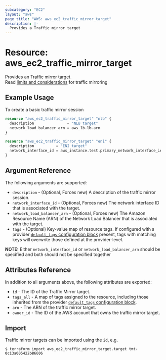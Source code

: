 ```yaml
---
subcategory: "EC2"
layout: "aws"
page_title: "AWS: aws_ec2_traffic_mirror_target"
description: |-
  Provides a Traffic mirror target
---
```


# Resource: aws_ec2_traffic_mirror_target

Provides an Traffic mirror target.  
Read [limits and considerations](https://docs.aws.amazon.com/vpc/latest/mirroring/traffic-mirroring-considerations.html) for traffic mirroring

## Example Usage

To create a basic traffic mirror session

```terraform
resource "aws_ec2_traffic_mirror_target" "nlb" {
  description               = "NLB target"
  network_load_balancer_arn = aws_lb.lb.arn
}

resource "aws_ec2_traffic_mirror_target" "eni" {
  description          = "ENI target"
  network_interface_id = aws_instance.test.primary_network_interface_id
}
```

## Argument Reference

The following arguments are supported:

* `description` - (Optional, Forces new) A description of the traffic mirror session.
* `network_interface_id` - (Optional, Forces new) The network interface ID that is associated with the target.
* `network_load_balancer_arn` - (Optional, Forces new) The Amazon Resource Name (ARN) of the Network Load Balancer that is associated with the target.
* `tags` - (Optional) Key-value map of resource tags. If configured with a provider [`default_tags` configuration block](https://www.terraform.io/docs/providers/aws/index.html#default_tags-configuration-block) present, tags with matching keys will overwrite those defined at the provider-level.

**NOTE:** Either `network_interface_id` or `network_load_balancer_arn` should be specified and both should not be specified together

## Attributes Reference

In addition to all arguments above, the following attributes are exported:

* `id` - The ID of the Traffic Mirror target.
* `tags_all` - A map of tags assigned to the resource, including those inherited from the provider [`default_tags` configuration block](https://www.terraform.io/docs/providers/aws/index.html#default_tags-configuration-block).
* `arn` - The ARN of the traffic mirror target.
* `owner_id` - The ID of the AWS account that owns the traffic mirror target.

## Import

Traffic mirror targets can be imported using the `id`, e.g.

```
$ terraform import aws_ec2_traffic_mirror_target.target tmt-0c13a005422b86606
```
